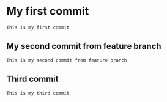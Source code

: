 # My first commit
	This is my first commit
	
## My second commit from feature branch
	This is my second commit from feature branch
	
## Third commit
	This is my third commit